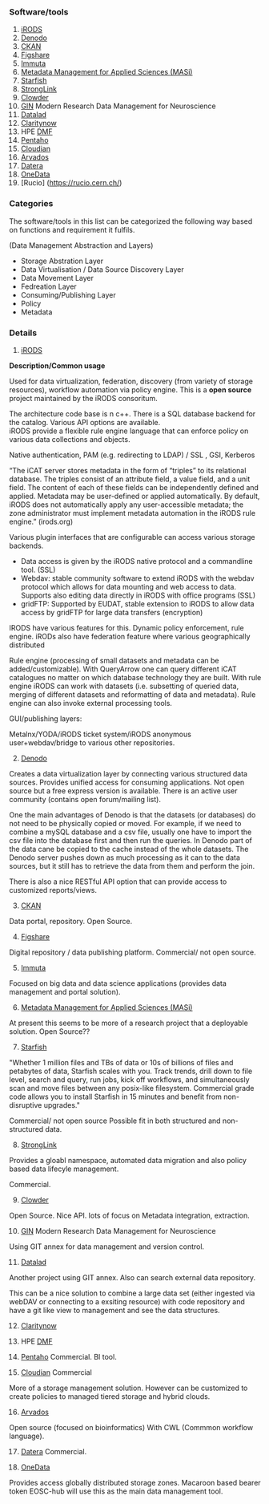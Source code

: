 ### Software/tools 
1. [iRODS](https://irods.org/) 
2. [Denodo](https://www.denodo.com/en) 
3. [CKAN](https://ckan.org/) 
4. [Figshare](https://figshare.com/) 
5. [Immuta](https://www.immuta.com/) 
6. [Metadata Management for Applied Sciences (MASi)](https://www.sciencedirect.com/science/article/pii/S0167739X17305344) 
7. [Starfish](http://www.starfishstorage.com/) 
8. [StrongLink](https://www.strongboxdata.com/stronglink) 
9. [Clowder](https://clowder.ncsa.illinois.edu/) 
10. [GIN](https://web.gin.g-node.org/) Modern Research Data Management for Neuroscience
11. [Datalad](https://www.datalad.org/) 
12. [Claritynow](https://dataframeworks.com/products/claritynow)
13. HPE [DMF](https://www.hpe.com/us/en/product-catalog/detail/pip.hpe-data-management-framework.1010144088.html) 
14. [Pentaho](https://www.hitachivantara.com/go/pentaho.html) 
15. [Cloudian](https://cloudian.com/solutions/data-management/) 
16. [Arvados](https://arvados.org/) 
17. [Datera](https://datera.io/) 
18. [OneData](https://onedata.org/#/home)
19. [Rucio] (https://rucio.cern.ch/)

### Categories 

The software/tools in this list can be categorized the following way based on functions and requirement it fulfils.

(Data Management Abstraction and Layers)

* Storage Abstration Layer 
* Data Virtualisation / Data Source Discovery Layer 
* Data Movement Layer 
* Fedreation Layer 
* Consuming/Publishing Layer 
* Policy 
* Metadata 

### Details 


1. [iRODS](https://irods.org/) 

<b> Description/Common usage</b>

Used for data virtualization, federation, discovery (from variety of storage resources), workflow automation via policy engine. This is a <b> open source </b> project maintained by the iRODS consoritum. 
  
 The architecture code base is n c++. There is a SQL database backend for the catalog. Various API options are available.  
 iRODS provide a flexible rule engine language that can enforce policy on various data collections and objects. 

Native authentication, PAM (e.g. redirecting to LDAP) / SSL , GSI, Kerberos


“The iCAT server stores metadata in the form of “triples” to its relational database. The triples consist of an attribute field, a value field, and a unit field. The content of each of these fields can be independently defined and applied. Metadata may be user-defined or applied automatically. By default, iRODS does not automatically apply any user-accessible metadata; the zone administrator must implement metadata automation in the iRODS rule engine.” (irods.org)


Various plugin interfaces that are configurable can access various storage backends. 
- Data access is given by the iRODS native protocol and a commandline tool. (SSL)
- Webdav: stable community software to extend iRODS with the webdav protocol which allows for data mounting and web access to data. Supports also editing data directly in iRODS with office programs (SSL)
- gridFTP: Supported by EUDAT, stable extension to iRODS to allow data access by gridFTP for large data transfers (encryption)

IRODS have various features for this. Dynamic policy enforcement, rule engine.  iRODs also have federation feature where various geographically distributed 

Rule engine (processing of small datasets and metadata can be added/customizable). 
With QueryArrow one can query different iCAT catalogues no matter on which database technology they are built. With rule engine iRODS can work with datasets (i.e. subsetting of queried data, merging of different datasets and reformatting of data and metadata). Rule engine can also invoke external processing tools. 

GUI/publishing layers: 

Metalnx/YODA/iRODS ticket system/iRODS anonymous user+webdav/bridge to various other repositories. 

2. [Denodo](https://www.denodo.com/en) 

Creates a data virtualization layer by connecting various  structured data sources. Provides  unified access for consuming applications. Not open source but a free express version is available. There is an active user community (contains open forum/mailing list). 

One the main advantages of Denodo is that the datasets (or databases) do not need to be physically copied or moved. For example, if we need to combine a mySQL database and a csv file, usually one have to import the csv file into the database first and then run the queries. In Denodo part of the data cane be copied to the cache instead of the whole datasets. The Denodo server pushes down as much processing as it can to the data sources, but it still has to retrieve the data from them and perform the join. 

There is also a nice RESTful API option that can provide access to customized reports/views. 


3. [CKAN](https://ckan.org/) 

Data portal, repository. Open Source. 

4. [Figshare](https://figshare.com/) 

Digital repository / data publishing platform. Commercial/ not open source. 


5. [Immuta](https://www.immuta.com/) 

Focused on big data and data science applications (provides data management and portal solution). 


6. [Metadata Management for Applied Sciences (MASi)](https://www.sciencedirect.com/science/article/pii/S0167739X17305344) 

At present this seems to be more of a research project that a deployable solution. Open Source?? 


7. [Starfish](http://www.starfishstorage.com/) 

"Whether 1 million files and TBs of data or 10s of billions of files and petabytes of data, Starfish scales with you. Track trends, drill down to file level, search and query, run jobs, kick off workflows, and simultaneously scan and move files between any posix-like filesystem. Commercial grade code allows you to install Starfish in 15 minutes and benefit from non-disruptive upgrades."

Commercial/ not open source 
Possible fit in both structured and non-structured data. 


8. [StrongLink](https://www.strongboxdata.com/stronglink) 

Provides a gloabl namespace, automated data migration and also policy based data lifecyle management. 

 Commercial. 

9. [Clowder](https://clowder.ncsa.illinois.edu/) 

Open Source. 
Nice API. lots of focus on Metadata integration, extraction. 


10. [GIN](https://web.gin.g-node.org/) Modern Research Data Management for Neuroscience

Using GIT annex for data management and version control. 


11. [Datalad](https://www.datalad.org/) 

Another project using GIT annex. Also can search external data repository. 

This can be a nice solution to combine a large data set (either ingested via webDAV or connecting to a exsiting resource) with code repository and have a git like view to management and see the data structures. 


12. [Claritynow](https://dataframeworks.com/products/claritynow)


13. HPE [DMF](https://www.hpe.com/us/en/product-catalog/detail/pip.hpe-data-management-framework.1010144088.html) 

14. [Pentaho](https://www.hitachivantara.com/go/pentaho.html) 
Commercial. 
BI tool. 

15. [Cloudian](https://cloudian.com/solutions/data-management/) 
Commercial 

More of a storage management solution. However can be customized to create policies to managed tiered storage and hybrid clouds. 

16. [Arvados](https://arvados.org/)

Open source (focused on bioinformatics) 
With CWL (Commmon workflow language). 


17. [Datera](https://datera.io/) 
Commercial. 

18. [OneData](https://onedata.org/#/home)

Provides access globally distributed storage zones. 
Macaroon based bearer token 
EOSC-hub will use this as the main data management tool. 
